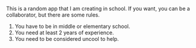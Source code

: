 This is a random app that I am creating in school. If you want, you can be a collaborator, but there are some rules.

1. You have to be in middle or elementary school.
2. You  need at least 2 years of experience.
3. You need to be considered uncool to help.
